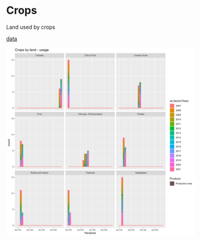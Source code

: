 # Crops
Land used by crops

[data](https://github.com/NicJC/Crops/blob/main/crop.csv)

![](https://github.com/NicJC/Crops/blob/main/plot.png)
